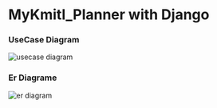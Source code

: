 # MyKmitl_Planner with Django

### UseCase Diagram

![usecase diagram](image/new-usecase-server-side.jpg)

### Er Diagrame

![er diagram](image/er.png)

